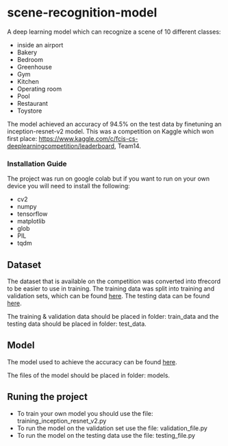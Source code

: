 # scene-recognition-model

A deep learning model which can recognize a scene of 10 different classes: 
* inside an airport 
* Bakery 
* Bedroom 
* Greenhouse 
* Gym 
* Kitchen 
* Operating room 
* Pool 
* Restaurant 
* Toystore

The model achieved an accuracy of 94.5% on the test data by finetuning an inception-resnet-v2 model. 
This was a competition on Kaggle which won first place: https://www.kaggle.com/c/fcis-cs-deeplearningcompetition/leaderboard, Team14.

### Installation Guide

The project was run on google colab but if you want to run on your own device you will need to
install the following:
* cv2
* numpy
* tensorflow
* matplotlib
* glob
* PIL
* tqdm

## Dataset

The dataset that is available on the competition was converted into tfrecord to be easier to use in training.
The training data was split into training and validation sets, which can be found [here](https://drive.google.com/open?id=13dmnblt0nQ66XvVzCdNkYk2ceJV_kAuc).
The testing data can be found [here](https://drive.google.com/open?id=1OxU6IAxt70EvXrTLOG5QlAKGQ8naEl8a).

The training & validation data should be placed in folder: train_data and the testing data should be placed in folder: test_data.

## Model

The model used to achieve the accuracy can be found [here](https://drive.google.com/open?id=1v2i5JLlrDp302osUkr-awBa54hhhfGyi).

The files of the model should be placed in folder: models.

## Runing the project

* To train your own model you should use the file: training_inception_resnet_v2.py
* To run the model on the validation set use the file: validation_file.py
* To run the model on the testing data use the file: testing_file.py
